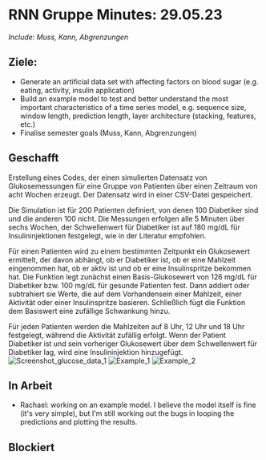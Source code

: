 # RNN Gruppe Minutes: 29.05.23

*Include: Muss, Kann, Abgrenzungen*

## Ziele:

* Generate an artificial data set with affecting factors on blood sugar (e.g. eating, activity, insulin application)
* Build an example model to test and better understand the most important characteristics of a time series model, e.g. sequence size, window length, prediction length, layer architecture (stacking, features, etc.)
* Finalise semester goals (Muss, Kann, Abgrenzungen)

## Geschafft
Erstellung eines Codes, der einen simulierten Datensatz von Glukosemessungen für eine Gruppe von Patienten über einen Zeitraum von acht Wochen erzeugt. Der Datensatz wird in einer CSV-Datei gespeichert.

Die Simulation ist für 200 Patienten definiert, von denen 100 Diabetiker sind und die anderen 100 nicht. Die Messungen erfolgen alle 5 Minuten über sechs Wochen, der Schwellenwert für Diabetiker ist auf 180 mg/dL für Insulininjektionen festgelegt, wie in der Literatur empfohlen.

Für einen Patienten wird zu einem bestimmten Zeitpunkt ein Glukosewert ermittelt, der davon abhängt, ob er Diabetiker ist, ob er eine Mahlzeit eingenommen hat, ob er aktiv ist und ob er eine Insulinspritze bekommen hat. Die Funktion legt zunächst einen Basis-Glukosewert von 126 mg/dL für Diabetiker bzw. 100 mg/dL für gesunde Patienten fest. Dann addiert oder subtrahiert sie Werte, die auf dem Vorhandensein einer Mahlzeit, einer Aktivität oder einer Insulinspritze basieren. Schließlich fügt die Funktion dem Basiswert eine zufällige Schwankung hinzu.

Für jeden Patienten werden die Mahlzeiten auf 8 Uhr, 12 Uhr und 18 Uhr festgelegt, während die Aktivität zufällig erfolgt. Wenn der Patient Diabetiker ist und sein vorheriger Glukosewert über dem Schwellenwert für Diabetiker lag, wird eine Insulininjektion hinzugefügt.
![Screenshot_glucose_data_1](https://github.com/rachnewbi/Big-Data-LSTM/blob/main/Images/Screenshot_glucose_data_1.png)
![Example_1](https://github.com/rachnewbi/Big-Data-LSTM/blob/main/Images/example1.png)
![Example_2](https://github.com/rachnewbi/Big-Data-LSTM/blob/main/Images/example2.png)

## In Arbeit

* Rachael: working on an example model. I believe the model itself is fine (it's very simple), but I'm still working out the bugs in looping the predictions and plotting the results. 

## Blockiert
